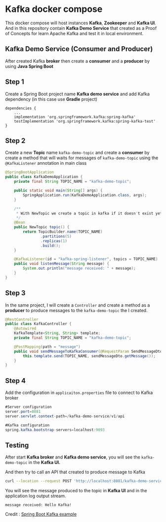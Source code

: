 # Kafka docker compose

This docker compose will host instances **Kafka**, **Zookeeper** and **Kafka UI**. And in this repository contain **Kafka Demo Service** that created as a Proof of Concepts for learn Apache Kafka and test it in local environment.

## Kafka Demo Service (Consumer and Producer)

After created Kafka **broker** then create a **consumer** and a **producer** by using **Java Spring Boot**

## Step 1

Create a Spring Boot project name **Kafka demo service** and add Kafka dependency (in this case use **Gradle** project)

```properties
dependencies {
	...
	implementation 'org.springframework.kafka:spring-kafka'
	testImplementation 'org.springframework.kafka:spring-kafka-test'
}
```

## Step 2

Create a new **Topic** name `kafka-demo-topic` and create a **consumer** by create a method that will waits for messages of `kafka-demo-topic` using the `@KafkaListener` annotation in main class

```java
@SpringBootApplication
public class KafkaDemoApplication {
	private final String TOPIC_NAME = "kafka-demo-topic";

	public static void main(String[] args) {
		SpringApplication.run(KafkaDemoApplication.class, args);
	}

	/**
	 * With NewTopic we create a topic in kafka if it doesn't exist yet
	 */
	@Bean
	public NewTopic topic() {
		return TopicBuilder.name(TOPIC_NAME)
				.partitions(5)
				.replicas(1)
				.build();
	}

	@KafkaListener(id = "kafka-spring-listener", topics = TOPIC_NAME)
	public void listenMessage(String message) {
		System.out.println("message received: " + message);
	}
}
```

## Step 3

In the same project, I will create a `Controller` and create a method as a **producer** to produce messages to the `kafka-demo-topic` the I created.

```java
@RestController
public class KafkaController {
    @Autowired
    KafkaTemplate<String, String> template;
    private final String TOPIC_NAME = "kafka-demo-topic";

    @PostMapping(path = "message")
    public void sendMessageToKafkaConsumer(@RequestParam SendMessageDto sendMessageDto) {
        this.template.send(TOPIC_NAME, sendMessageDto.getMessage());
    }
}
```

## Step 4

Add the configuration in `applicaiton.properties` file to connect to Kafka broker 

```java
#Server configuration
server.port=8081
server.servlet.context-path=/kafka-demo-service/v1/api

#Kafka configuration
spring.kafka.bootstrap-servers=localhost:9093
```

## Testing

After start **Kafka broker** and **Kafka demo service**, you will see the `kafka-demo-topic` in the **Kafka UI.**

And then try to call an API that created to produce message to Kafka

```bash
curl --location --request POST 'http://localhost:8081/kafka-demo-service/v1/api/message?message=Hello Kafka!'
```

You will see the message produced to the topic in **Kafka UI** and in the application log output stream.

```log
message received: Hello Kafka!
```

Credit : [Spring Boot Kafka example](https://marco.dev/spring-boot-kafka-tutorial)